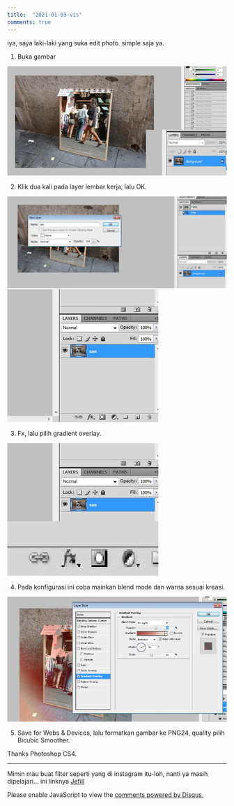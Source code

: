 ```yaml
---
title:  "2021-01-03-vis"
comments: true
---
```


iya, saya laki-laki yang suka edit photo. simple saja ya.

1. Buka gambar

![img](_assets/img/vis/1.jpg)

2. Klik dua kali pada layer lembar kerja, lalu OK.

![img](_assets/img/vis/2.1.jpg)
![img](_assets/img/vis/2.2.jpg)

3. Fx, lalu pilih gradient overlay.

![img](_assets/img/vis/3.jpg)

4. Pada konfigurasi ini coba mainkan blend mode dan warna sesuai kreasi.

![img](_assets/img/vis/4.jpg)

5. Save for Webs & Devices, lalu formatkan gambar ke PNG24, quality pilih Bicubic Smoother.

Thanks Photoshop CS4.

---

Mimin mau buat filter seperti yang di instagram itu-loh, nanti ya masih dipelajari... ini linknya [Jefill](https://github.com/bahasalien/Jefill)

<div id="disqus_thread"></div>
<script>
    /**
    *  RECOMMENDED CONFIGURATION VARIABLES: EDIT AND UNCOMMENT THE SECTION BELOW TO INSERT DYNAMIC VALUES FROM YOUR PLATFORM OR CMS.
    *  LEARN WHY DEFINING THESE VARIABLES IS IMPORTANT: https://disqus.com/admin/universalcode/#configuration-variables    */
    /*
    var disqus_config = function () {
    this.page.url = PAGE_URL;  // Replace PAGE_URL with your page's canonical URL variable
    this.page.identifier = PAGE_IDENTIFIER; // Replace PAGE_IDENTIFIER with your page's unique identifier variable
    };
    */
    (function() { // DON'T EDIT BELOW THIS LINE
    var d = document, s = d.createElement('script');
    s.src = 'https://bahasalien.disqus.com/embed.js';
    s.setAttribute('data-timestamp', +new Date());
    (d.head || d.body).appendChild(s);
    })();
</script>
<noscript>Please enable JavaScript to view the <a href="https://disqus.com/?ref_noscript">comments powered by Disqus.</a></noscript>
